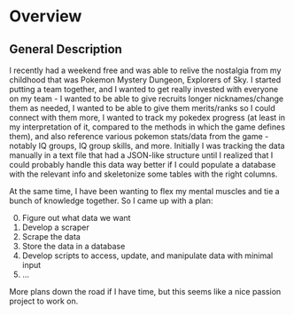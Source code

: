 # Overview

## General Description

I recently had a weekend free and was able to relive the nostalgia from my childhood that was Pokemon Mystery Dungeon, Explorers of Sky. I started putting a team together, and I wanted to get really invested with everyone on my team - I wanted to be able to give recruits longer nicknames/change them as needed, I wanted to be able to give them merits/ranks so I could connect with them more, I wanted to track my pokedex progress (at least in my interpretation of it, compared to the methods in which the game defines them), and also reference various pokemon stats/data from the game - notably IQ groups, IQ group skills, and more. Initially I was tracking the data manually in a text file that had a JSON-like structure until I realized that I could probably handle this data way better if I could populate a database with the relevant info and skeletonize some tables with the right columns. 

At the same time, I have been wanting to flex my mental muscles and tie a bunch of knowledge together. So I came up with a plan:

0. Figure out what data we want
1. Develop a scraper
2. Scrape the data
3. Store the data in a database
4. Develop scripts to access, update, and manipulate data with minimal input
5. ...

More plans down the road if I have time, but this seems like a nice passion project to work on. 

